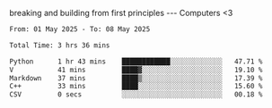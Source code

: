 breaking and building from first principles --- Computers <3

<!--START_SECTION:waka-->

```txt
From: 01 May 2025 - To: 08 May 2025

Total Time: 3 hrs 36 mins

Python      1 hr 43 mins    ████████████░░░░░░░░░░░░░   47.71 %
V           41 mins         ████▓░░░░░░░░░░░░░░░░░░░░   19.10 %
Markdown    37 mins         ████▒░░░░░░░░░░░░░░░░░░░░   17.39 %
C++         33 mins         ████░░░░░░░░░░░░░░░░░░░░░   15.60 %
CSV         0 secs          ░░░░░░░░░░░░░░░░░░░░░░░░░   00.18 %
```

<!--END_SECTION:waka-->
